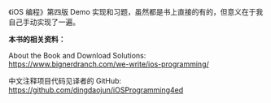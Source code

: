 《iOS 编程》第四版 Demo 实现和习题，虽然都是书上直接的有的，但意义在于我自己手动实现了一遍。

**本书的相关资料：**

About the Book and Download Solutions:
https://www.bignerdranch.com/we-write/ios-programming/

中文注释项目代码见译者的 GitHub: https://github.com/dingdaojun/iOSProgramming4ed

